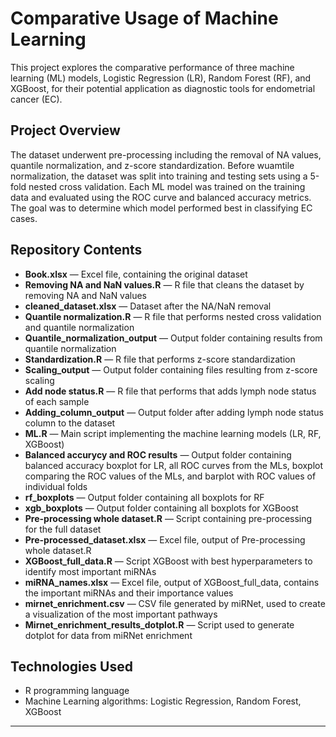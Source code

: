 # Comparative Usage of Machine Learning

This project explores the comparative performance of three machine learning (ML) models, Logistic Regression (LR), Random Forest (RF), and XGBoost, for their potential application as diagnostic tools for endometrial cancer (EC).

## Project Overview

The dataset underwent pre-processing including the removal of NA values, quantile normalization, and z-score standardization. Before wuamtile normalization, the dataset was split into training and testing sets using a 5-fold nested cross validation. Each ML model was trained on the training data and evaluated using the ROC curve and balanced accuracy metrics. The goal was to determine which model performed best in classifying EC cases.

## Repository Contents

- **Book.xlsx** — Excel file, containing the original dataset
- **Removing NA and NaN values.R** — R file that cleans the dataset by removing NA and NaN values
- **cleaned_dataset.xlsx** — Dataset after the NA/NaN removal
- **Quantile normalization.R** — R file that performs nested cross validation and quantile normalization
- **Quantile_normalization_output** — Output folder containing results from quantile normalization
- **Standardization.R** — R file that performs z-score standardization
- **Scaling_output** — Output folder containing files resulting from z-score scaling
- **Add node status.R** — R file that performs that adds lymph node status of each sample
- **Adding_column_output** — Output folder after adding lymph node status column to the dataset
- **ML.R** — Main script implementing the machine learning models (LR, RF, XGBoost)
- **Balanced accurycy and ROC results** — Output folder containing balanced accuracy boxplot for LR, all ROC curves from the MLs, boxplot comparing the ROC values of the MLs, and barplot with ROC values of individual folds
- **rf_boxplots** — Output folder containing all boxplots for RF
- **xgb_boxplots** — Output folder containing all boxplots for XGBoost
- **Pre-processing whole dataset.R** — Script containing pre-processing for the full dataset
- **Pre-processed_dataset.xlsx** — Excel file, output of Pre-processing whole dataset.R
- **XGBoost_full_data.R** — Script XGBoost with best hyperparameters to identify most important miRNAs
- **miRNA_names.xlsx** — Excel file, output of XGBoost_full_data, contains the important miRNAs and their importance values
- **mirnet_enrichment.csv** — CSV file generated by miRNet, used to create a visualization of the most important pathways
- **Mirnet_enrichment_results_dotplot.R** — Script used to generate dotplot for data from miRNet enrichment

## Technologies Used

- R programming language
- Machine Learning algorithms: Logistic Regression, Random Forest, XGBoost

---

